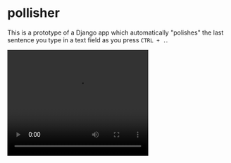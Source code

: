# pollisher

This is a prototype of a Django app which automatically "polishes" the last sentence you type in a text field as you press `CTRL + .`.

<video width="320" height="240" controls>
  <source src="https://github.com/mvsoom/pollish/blob/master/assets/example.mp4" type="video/mp4">
</video>